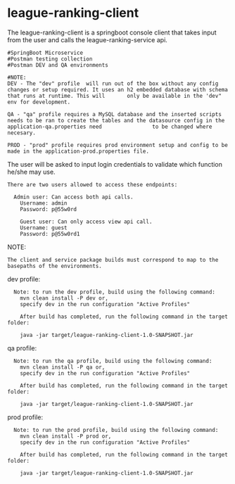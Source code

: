 # league-ranking-client

The league-ranking-client is a springboot console client that takes input from the user and calls the league-ranking-service api.

    #SpringBoot Microservice
    #Postman testing collection
    #Postman DEV and QA environments

    #NOTE: 
    DEV - The "dev" profile  will run out of the box without any config changes or setup required. It uses an h2 embedded database with schema that runs at runtime. This will       only be available in the 'dev" env for development.

    QA - "qa" profile requires a MySQL database and the inserted scripts needs to be ran to create the tables and the datasource config in the application-qa.properties need                to be changed where necesary.

    PROD - "prod" profile requires prod environment setup and config to be made in the application-prod.properties file.

The user will be asked to input login credentials to validate which function he/she may use.

    There are two users allowed to access these endpoints:

      Admin user: Can access both api calls.
        Username: admin
        Password: p@55w0rd

        Guest user: Can only access view api call.
        Username: guest
        Password: p@55w0rd1

NOTE:
    
    The client and service package builds must correspond to map to the basepaths of the environments.

  dev profile:
  
      Note: to run the dev profile, build using the following command:
        mvn clean install -P dev or,
        specify dev in the run configuration "Active Profiles"
        
        After build has completed, run the following command in the target folder:
         
        java -jar target/league-ranking-client-1.0-SNAPSHOT.jar
        
  qa profile:
  
      Note: to run the qa profile, build using the following command:
        mvn clean install -P qa or,
        specify dev in the run configuration "Active Profiles"
        
        After build has completed, run the following command in the target folder:
         
        java -jar target/league-ranking-client-1.0-SNAPSHOT.jar
        
  prod profile:
  
      Note: to run the prod profile, build using the following command:
        mvn clean install -P prod or,
        specify dev in the run configuration "Active Profiles"
        
        After build has completed, run the following command in the target folder:
         
        java -jar target/league-ranking-client-1.0-SNAPSHOT.jar
        
    
